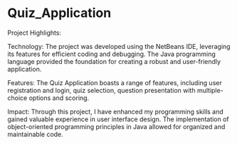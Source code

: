 # Quiz_Application

Project Highlights:

Technology: The project was developed using the NetBeans IDE, leveraging its features for efficient coding and debugging. The Java programming language provided the foundation for creating a robust and user-friendly application.

Features: The Quiz Application boasts a range of features, including user registration and login, quiz selection, question presentation with multiple-choice options and  scoring.

Impact: Through this project, I have enhanced my programming skills and gained valuable experience in user interface design. The implementation of object-oriented programming principles in Java allowed for organized and maintainable code.
